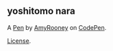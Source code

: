 yoshitomo nara
--------------


A [Pen](https://codepen.io/amyrooney/pen/oNojVNB) by [AmyRooney](https://codepen.io/amyrooney) on [CodePen](https://codepen.io).

[License](https://codepen.io/license/pen/oNojVNB).